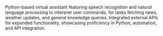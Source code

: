 Python-based virtual assistant featuring speech recognition and natural language processing to interpret user commands, for tasks fetching news, weather updates, and general knowledge queries. Integrated external APIs for expanded functionality, showcasing proficiency in Python, automation, and API integration.
